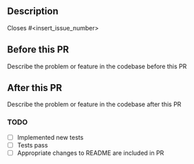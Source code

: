 ## Description

Closes #<insert_issue_number>

## Before this PR

Describe the problem or feature in the codebase before this PR

## After this PR

Describe the problem or feature in the codebase after this PR

### TODO

- [ ] Implemented new tests
- [ ] Tests pass
- [ ] Appropriate changes to README are included in PR